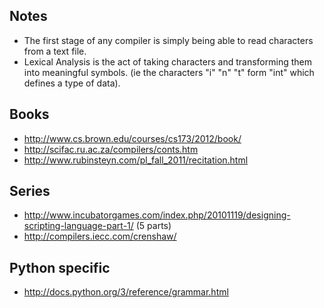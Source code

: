 ## Notes

* The first stage of any compiler is  simply being able to read characters from
  a text file.
* Lexical Analysis is the act of taking characters and transforming them into
  meaningful symbols. (ie the characters "i" "n" "t" form "int" which defines a
  type of data).

## Books

* http://www.cs.brown.edu/courses/cs173/2012/book/
* http://scifac.ru.ac.za/compilers/conts.htm
* http://www.rubinsteyn.com/pl_fall_2011/recitation.html

## Series

* http://www.incubatorgames.com/index.php/20101119/designing-scripting-language-part-1/ (5 parts)
* http://compilers.iecc.com/crenshaw/

## Python specific

* http://docs.python.org/3/reference/grammar.html
